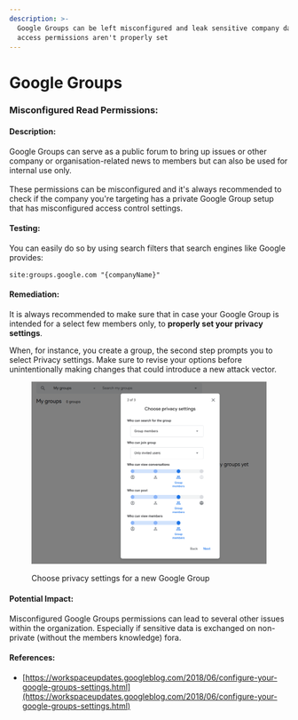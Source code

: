 ```yaml
---
description: >-
  Google Groups can be left misconfigured and leak sensitive company data if
  access permissions aren't properly set
---
```


# Google Groups

### Misconfigured Read Permissions:

#### Description:

Google Groups can serve as a public forum to bring up issues or other company or organisation-related news to members but can also be used for internal use only.\
\
These permissions can be misconfigured and it's always recommended to check if the company you're targeting has a private Google Group setup that has misconfigured access control settings.

#### Testing:

You can easily do so by using search filters that search engines like Google provides:

```
site:groups.google.com "{companyName}"
```

#### Remediation:

It is always recommended to make sure that in case your Google Group is intended for a select few members only, to **properly set your privacy settings**.

When, for instance, you create a group, the second step prompts you to select Privacy settings. Make sure to revise your options before unintentionally making changes that could introduce a new attack vector.

<figure><img src="../.gitbook/assets/image (1) (1) (1) (1).png" alt=""><figcaption><p>Choose privacy settings for a new Google Group</p></figcaption></figure>

#### Potential Impact:

Misconfigured Google Groups permissions can lead to several other issues within the organization. Especially if sensitive data is exchanged on non-private (without the members knowledge) fora.

#### References:

* [https://workspaceupdates.googleblog.com/2018/06/configure-your-google-groups-settings.html](https://workspaceupdates.googleblog.com/2018/06/configure-your-google-groups-settings.html)
